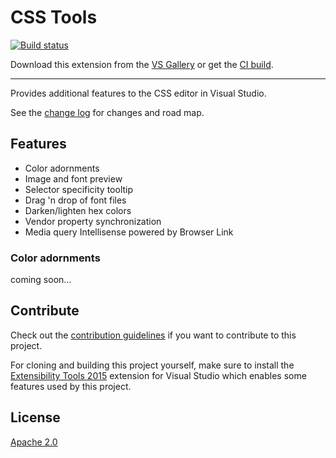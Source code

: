 # CSS Tools

[![Build status](https://ci.appveyor.com/api/projects/status/qpdkwo2g3qov6ka8?svg=true)](https://ci.appveyor.com/project/madskristensen/csstools)

<!-- Update the VS Gallery link after you upload the VSIX-->
Download this extension from the [VS Gallery](https://visualstudiogallery.msdn.microsoft.com/[GuidFromGallery])
or get the [CI build](http://vsixgallery.com/extension/0020efc9-e999-4e6f-a2b6-604127f480bc/).

---------------------------------------

Provides additional features to the CSS editor in Visual Studio.

See the [change log](CHANGELOG.md) for changes and road map.

## Features

- Color adornments
- Image and font preview
- Selector specificity tooltip
- Drag 'n drop of font files
- Darken/lighten hex colors
- Vendor property synchronization
- Media query Intellisense powered by Browser Link

### Color adornments
coming soon...

## Contribute
Check out the [contribution guidelines](.github/CONTRIBUTING.md)
if you want to contribute to this project.

For cloning and building this project yourself, make sure
to install the
[Extensibility Tools 2015](https://visualstudiogallery.msdn.microsoft.com/ab39a092-1343-46e2-b0f1-6a3f91155aa6)
extension for Visual Studio which enables some features
used by this project.

## License
[Apache 2.0](LICENSE)